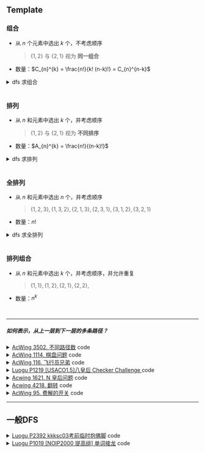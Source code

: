 ## Template

### 组合

* 从 $n$ 个元素中选出 $k$ 个，不考虑顺序

    > $\{1, 2\}$ 与 $\{2, 1\}$ 视为 **同一组合**  

* 数量：$C_{n}^{k} = \frac{n!}{k! (n-k)!} = C_{n}^{n-k}$

<details><summary> dfs 求组合 <a href=""></a></summary>

```cpp
#include <iostream>
using namespace std;

int n, k;               // 从 n 个选 k 个
char a[9];
bool st[9];

void dfs(int u, int m){ // 选到 u 个，选了 m 个
    // 答案
    if(m == k){
        for(int i=1; i<=n; i++)
            if(st[i] == 1)
                cout << a[i] << " ";
        cout << "\n";
        return ;
    }

    // 边界
    if(u > n){
        return ;
    }

    // 情况 1，选择
    st[u] = 1;
    dfs(u+1, m+1);

    // 情况 2, 不选择
    st[u] = 0;
    dfs(u+1, m);
}

int main(){
    cin >> n >> k;
    for(int i=1; i<=n; i++) a[i] = 'a' + i - 1;
    dfs(1, 0);
    return 0;
}
```
</details>

<br>


### 排列

* 从 $n$ 和元素中选出 $k$ 个，并考虑顺序

    > $\{1, 2\}$ 与 $\{2, 1\}$ 视为 **不同排序**

* 数量：$A_{n}^{k} = \frac{n!}{(n-k)!}$

<details><summary> dfs 求排列 <a href=""></a></summary>

```cpp
#include <iostream>
#include <vector>
using namespace std;

const int N=2e5+10;

int n, k;
char a[N];
bool st[N];

vector<char> ans;

void dfs(){
    if(ans.size() == k){
        for(auto i: ans)
            cout << i << " ";
        cout << "\n";
        return ;
    }

    for(int i=1; i<=n; i++)
        if(st[i] == 0){
            st[i] = 1;
            ans.push_back(a[i]);
            dfs();

            st[i] = 0;
            ans.pop_back();
        }
}

int main(){
    cin >> n >> k;
    for(int i=1; i<=n; i++) a[i] = 'a' + i - 1;
    dfs();
    return 0;
}
```

</details>


<br>

### 全排列

* 从 $n$ 和元素中选出 $n$ 个，并考虑顺序

    > $\{1, 2, 3\}, \{1, 3, 2\}, \{2, 1, 3\}, \{2, 3, 1\}, \{3, 1, 2\}, \{3, 2, 1\}$

* 数量：$n!$

<details><summary><a href="" target="_blank"></a>dfs 求全排列</summary>

```cpp

```
</details>

<br>

### 排列组合

* 从 $n$ 和元素中选出 $k$ 个，并考虑顺序，并允许重复

    > $\{1, 1\}, \{1, 2\}, \{2, 1\}, \{2, 2\},$

* 数量：$n^k$




<br>

----


##### 如何表示，从上一层到下一层的多条路径？

<details><summary><a href="https://www.acwing.com/problem/content/3505/" target="_blank">AcWing 3502. 不同路径数</a> code</summary>

> `每次可以沿上下左右四个方向前进一步`意味着对于每个节点, 我们有四种选择
> 在代码中, 我们应该如何实现, 从 `{x,y}` -> `{x-1, y}` 这个点的操作呢
> 喜闻乐见的一种方式就是直接x-1, 但在比赛中, 我们常常通过一个 `dx[4], dy[4]` 数组来实现
> 可以模拟一下 `dx[4]={-1,0,1,0}, dy[4]={0,-1,0,1}`
> `nx = x + dx[0]`
> `ny = y + dy[0]` 
> 此时, 上下左右的转移就被我们写进了循环中, 大大减少了重复代码量

```cpp
#include <iostream>
#include <set>
using namespace std;

const int N=10;

int dxy[4][2]={ {-1,0}, {1,0}, {0,-1}, {0,1} };

set<int> cnt; 
int mp[N][N];
int n, m, k, res;

void dfs(int x, int y, int w){
    if(w > k){
        cnt.insert(res);
        return ;
    }
    
    for(int i=0; i<4; i++){
        int nx = x + dxy[i][0];
        int ny = y + dxy[i][1];
        
        if(nx>=1 && ny>=1 && nx<=n && ny<=m){
            res = res*10 + mp[nx][ny];   
            dfs(nx, ny, w+1);
            res /= 10;
        }
    }
}

int main(){
    cin>>n>>m>>k;
    for(int i=1; i<=n; i++)
        for(int j=1; j<=m; j++)
            scanf("%d", &mp[i][j]);
    
    for(int i=1; i<=n; i++)
        for(int j=1; j<=m; j++)
            dfs(i, j, 0);   // 位置以及当前位数
    
    cout<<cnt.size();
    
    return 0;
}
```
</details>


<details><summary><a href="https://www.acwing.com/problem/content/description/1116/" target="_blank">AcWing 1114. 棋盘问题</a> code</summary>

> 我们首先思考一下, 求方案数, 肯定是不能重复的
> 那么我们可以再回想一下, dfs的搜索方案会重复吗? 我们上一道一题的去重是为什么?
> 思考完, 考虑一下这道题如何解决(自己尝试写一个, 先把输入写了), 他的关键之处在于`要求摆放时任意的两个棋子不能放在棋盘中的同一行或者同一列`
> 画一个4*4的图就好理解了, 直接平板上画
> 这时候, 就可以引入另外一个东西了`used`数组

```cpp
#include <iostream>
#include <cstring>
using namespace std;

const int N = 10;

char a[N][N];
bool x[N], y[N];  // 该行, 列有没有使用  
int n, k, ans;

void dfs(int i, int w) {
    if (w == k) {
        ans++;
        return;
    }
    if (i > n) return;
    for (int j = 1; j <= n; j++)
        if (!x[i] && !y[j] && a[i][j] == '#') {
            x[i] = y[j] = 1;
            dfs(i + 1, w + 1);
            x[i] = y[j] = 0;
        }
    dfs(i + 1, w);

    return;
}

void solve() {
    while (cin >> n >> k) {
        if (n == -1 && k == -1) return;
        memset(x, 0, sizeof x);
        memset(y, 0, sizeof y);
        ans = 0;
        for (int i = 1; i <= n; i++)
            for (int j = 1; j <= n; j++)
                cin >> a[i][j];
        dfs(1, 0);
        cout << ans << "\n";
    }
    return;
}

int main() {
    solve();
    return 0;
}
```
</details>

<details><summary><a href="https://www.acwing.com/problem/content/description/118/" target="_blank">AcWing 116. 飞行员兄弟</a> code</summary>

```cpp
#define fst first
#define sed second

#include <iostream>
using namespace std;

typedef pair<int, int> PII;

int g[5][5]; // 需要将所有值变为 0  

PII step[100], ans[100];

bool check(){
    for(int i=1; i<=4; i++)
        for(int j=1; j<=4; j++)
            if(g[i][j])
                return 0;
    return 1;
}

void updata(){
    if(ans[0].fst < step[0].fst) return ;
    
    ans[0].fst=step[0].fst;
    for(int i=1; i<=step[0].fst; i++)
        ans[i].fst = step[i].fst,
        ans[i].sed = step[i].sed;
}

// 改变该点状态
void change(int x, int y){
    for(int i=1; i<=4; i++)
        g[x][i]^=1, g[i][y]^=1;
    g[x][y]^=1;
}

void dfs(int x, int y){
    
    // 到达边界
    if(x>4){
        // 如果结果合法（是解，但非最优）
        if ( check() )
        // 更新（如果是更优解，就更新）
            updata();
        // 结束
        return ;    
    }
    
    // 改变当前点状态
    change(x, y);
    // 更新答案
    step[0].fst++;
    step[ step[0].fst ] = {x, y};
    
    if(y==4)
        dfs(x+1, 1);
    else
        dfs(x, y+1);
    
    // 恢复现场
    change(x, y);
    step[0].fst--;
    
    if(y==4)
        dfs(x+1, 1);
    else
        dfs(x, y+1);
}

int main(){
    // 获取地图
    for(int i=1; i<=4; i++){
    for(int j=1; j<=4; j++){
        char c;
        scanf("%c", &c);
        if(c=='+') g[i][j]=1;
    }
    getchar();
    }
    
    ans[0].fst=99;
    
    // 枚举每个点的状态
    dfs(1,1);
    
    cout<<ans[0].fst<<endl;
    for(int i=1; i<=ans[0].fst; i++)
        cout<<ans[i].fst<<" "<<ans[i].sed<<endl;
    
    return 0;
}
```
</details>


<details><summary><a href="https://www.luogu.com.cn/problem/P1219" target="_blank">Luogu P1219 [USACO1.5]八皇后 Checker Challenge
</a> code</summary>

> 此题在上一题的基础上加入斜线

```cpp
#include <iostream>
#include <vector>
using namespace std;

const int N=50;

int cnt=0;  // 记录解的个数
vector<int> ans;
bool x[N], y[N], r[N], l[N];
int n;

void dfs(int c){    // 第几层
    if(ans.size() == n){
        if(++cnt<=3){
            for(auto i: ans) cout<<i<<" ";
            cout<<"\n";
        }
        return ;
    }

    for(int i=1; i<=n; i++)
        if(!x[c] && !y[i] && !r[i-c+10] && !l[i+c]){
            x[c] =   y[i] =   r[i-c+10] =   l[i+c] = 1;
            ans.push_back(i);
            dfs(c+1);
            x[c] =   y[i] =   r[i-c+10] =   l[i+c] = 0;
            ans.pop_back();
        }
}

int main(){
    cin>>n;
    dfs(1);
    cout<<cnt;
    return 0;
}
```
</details>

<details><summary><a href="https://www.acwing.com/problem/content/description/1623/" target="_blank">Acwing 1621. N 皇后问题</a> code</summary>

```cpp
#include <iostream>
#include <cstring>
using namespace std;

const int N=3000;

int x[N], y[N], r[N], l[N], a[N];

bool add(int i, int j){
    if(++x[i]!=1) return 0;
    if(++y[j]!=1) return 0; 
    if(++r[j-i+1000]!=1) return 0;
    if(++l[i+j]!=1) return 0;
    return 1;
}

void solve(){
    int n; cin>>n;
    memset(x, 0, sizeof x);
    memset(y, 0, sizeof y);
    memset(r, 0, sizeof r);
    memset(l, 0, sizeof l);
    for(int i=1; i<=n; i++) scanf("%d", a+i);

    for(int i=1; i<=n; i++)
        if( !add(i, a[i]) ){
            puts("NO");
            return ;
        }
    puts("YES");
    return ;
}

int main(){
    int T; cin>>T;
    while(T--) solve();
    return 0;
}
```
</details>

<details><summary><a href="https://www.acwing.com/problem/content/4221/" target="_blank">Acwing 4218. 翻转</a> code</summary>

```cpp
#include <iostream>
#include <cstring>
using namespace std;

const int N=20;

int g[N][N];
int bk[N][N];
int m, n;
string ans;
int anscnt=0x3f3f3f3f;

void cg(int x, int y){
    g[x][y] = g[x][y] ? 0: 1;
    g[x-1][y] = g[x-1][y] ? 0: 1;
    g[x+1][y] = g[x+1][y] ? 0: 1;
    g[x][y-1] = g[x][y-1] ? 0: 1;
    g[x][y+1] = g[x][y+1] ? 0: 1;
}

bool ck(){
    for(int j=1; j<=n; j++)
        if(g[m][j]) return 0;
    return 1;
}

void dfs(int u, string res, int cnt){
    if(u>n){
        memcpy(bk, g, sizeof bk);   // 备份一下
        
        for(int i=2; i<=m; i++)
            for(int j=1; j<=n; j++)
                if(g[i-1][j])
                    cg(i, j), res += "1", cnt++;
                else
                    res += "0";
        for(int j=1; j<=n; j++) res += "0";
        
        if(!ck()) {
            memcpy(g, bk, sizeof g);    // 恢复
            return ;
        }
        memcpy(g, bk, sizeof g);    // 恢复
        
        if(cnt < anscnt || ans=="" || res<ans) ans = res, anscnt = cnt; 
        return ;
    }
    
    dfs(u+1, res+"0", cnt);  // 不改变
    
    cg(1,u);  // 改变
    dfs(u+1, res+"1", cnt+1);
    cg(1,u);  // 恢复现场
}

int main(){
    cin>>m>>n;
    
    for(int i=1; i<=m; i++)
        for(int j=1; j<=n; j++)
            scanf("%d", &g[i][j]);
    
    dfs(1, "", 0); 
    
    
    int k=0;
    
    if(ans=="")cout<<"IMPOSSIBLE";
    
    for(int i=1; i<=m; i++, cout<<"\n")
        for(int j=1; j<=n; j++)
            cout<<ans[k++]<<" ";
    
    return 0;
}
```
</details>


<details><summary><a href="https://www.acwing.com/problem/content/97/" target="_blank">AcWing 95. 费解的开关</a> code</summary>

```cpp
#include <iostream>
#include <algorithm>
using namespace std;

const int N=10;

int dxy[4][2]={ {-1,0}, {1,0}, {0,-1}, {0,1} };

// 地图 地图备份
int g[N][N], backup[N][N];
int ans=0x3f3f3f3f;

bool check(){
    for(int i=0; i<5; i++)
        if(!g[4][i]) return 0;
    return 1;
}

void bf(){
    for(int i=0; i<5; i++)
        for(int j=0; j<5; j++)
            backup[i][j]=g[i][j];
}

void rbf(){
    for(int i=0; i<5; i++)
        for(int j=0; j<5; j++)
            g[i][j]=backup[i][j];
}

void change(int x, int y){
    for(int i=0; i<4; i++){
        int nx=x+dxy[i][0];
        int ny=y+dxy[i][1];
        if(nx<0 || ny<0) continue;
        g[nx][ny]^=1;
    }
    g[x][y]^=1;
}

// w是当前已经改变的次数
void dfs(int u, int w){
    
    if(w > ans) return ;
    
    // 到达边界
    if(u>4){
        // 保存当前地图
        bf();
        // 直接计算下面4层
        for(int i=1; i<5 && w<=6; i++)
            for(int j=0; j<5; j++)
                if(!g[i-1][j])
                    change(i, j), w++;
        
        if(w<=6 && check()) ans=min(ans, w);
        // 恢复回去
        rbf();
        return ;
    }
    
    // 改变
    change(0, u);
    dfs(u+1, w+1);
    change(0, u);
    
    // 不改变
    dfs(u+1, w);
}


int main(){
    int n;
    cin>>n;
    
    while(n--){
        ans=0x3f3f3f3f;
        
        for(int i=0; i<5; i++)
            for(int j=0; j<5; j++){
                scanf("%1d", &g[i][j]);
                backup[i][j]=g[i][j];
            }
        
        // 第一排的第几个点
        // 已经改变了几次
        dfs(0, 0);
        
        if(ans==0x3f3f3f3f)
            puts("-1");
        else
            cout<<ans<<"\n";
    }
    
    return 0;
}
```
</details>

---

## 一般DFS


<details><summary><a href="https://www.luogu.com.cn/problem/P2392" target="_blank">Luogu P2392 kkksc03考前临时抱佛脚</a> code</summary>


kkk 需要做 $4$ 科习题集
$A$ 科共有 $s_1$ 道题目，每道题目的消耗时间分别是 $A_1, A_2, A_3, ..., A_{s_1}$
$B$ 科共有 $s_2$ 道题目，每道题目的消耗时间分别是 $B_1, B_2, B_3, ..., B_{s_2}$
$C$ 科共有 $s_3$ 道题目，每道题目的消耗时间分别是 $C_1, C_2, C_3, ..., C_{s_3}$
$D$ 科共有 $s_4$ 道题目，每道题目的消耗时间分别是 $D_1, D_2, D_3, ..., D_{s_4}$

- kkk 可以同时计算两道题目，kkk 必须一科一科的复习

因此这个条件，**完成复习的最短时间 -> 完成每科的最短时间之和**

具体的，我们现在需要解决，完成 $s_i$ 道题目花费的最短时间

- 最短时间 $>=$  $\lceil 所有时间/2 \rceil$

因此，我们不妨考虑 **做题时间的所有排列**，依次累加到 $res$

当 $res >= \lceil 所有时间/2 \rceil$，$res$ 就是其中的一个可行解

最小的 $res$ 就是最短时间

```cpp
#include <iostream>
#include <algorithm>
using namespace std;

const int N=30;

int s[N], a[N], ans=0;

int main(){
    for(int i=1; i<=4; i++) scanf("%d", s+i);

    for(int k=1; k<=4; k++){
        int all = 0;
        for(int j=1; j<=s[k]; j++) scanf("%d", a+j), all += a[j];
        sort(a+1, a+1+s[k]);
        
        int res = 0x3f3f3f3f;
        do{
            int A=0;
            // 在该顺序下, 最小时间花费
            for(int j=1; j<=s[k]; j++){
                A+=a[j];
                if(A>=(all+1)/2 || A>res) break;
            }
            res = min(res, A);
            if(A == (all+1)/2) break;
        }while(next_permutation(a+1, a+1+s[k]));
        
        ans += res;
    }

    cout<<ans;
    return 0;
}
```
</details>

<details><summary><a href="https://www.luogu.com.cn/problem/P1019" target="_blank">Luogu P1019 [NOIP2000 提高组] 单词接龙</a> code</summary>

给定一些单词，将单词连接起来

此时有两个问题

1. 对于单词 $a$ 和 $b$，$b$ 能否接到 $a$ 的后面
    显然，我们只需要截取 $a$ 的后面 $i$ 位，$b$ 的前面 $i$ 位
    如果截取的部分相同，且不等于 $a$ 和 $b$，那么 $b$ 就可以接到 $a$ 后面

2. 对于单词 $a$ 和 $b$，接龙后是什么样子？
    我们已经知道他们相同的部分，那么只需要用 **$a + b剩下的部分$** 就是连接后的串

此时，我们只需要从第一个单词开始，看此单词能够与那些单词连接。然后是第二个单词...

```cpp
#include <cstring>
#include <iostream>
#include <algorithm>

using namespace std;

const int N = 21;

int n;
string word[N];
int g[N][N];
int used[N];
int ans;

void dfs(string dragon, int last)
{
    ans = max((int)dragon.size(), ans);

    used[last] ++ ;

    for (int i = 0; i < n; i ++ )
        if (g[last][i] && used[i] < 2)
            dfs(dragon + word[i].substr(g[last][i]), i);

    used[last] -- ;
}

int main()
{
    cin >> n;
    for (int i = 0; i < n; i ++ ) cin >> word[i];
    char start;
    cin >> start;

    for (int i = 0; i < n; i ++ )
        for (int j = 0; j < n; j ++ )
        {
            string a = word[i], b = word[j];
            for (int k = 1; k < min(a.size(), b.size()); k ++ )
                if (a.substr(a.size() - k, k) == b.substr(0, k))
                {
                    g[i][j] = k;
                    break;
                }
        }

    for (int i = 0; i < n; i ++ )
        if (word[i][0] == start)
            dfs(word[i], i);

    cout << ans << endl;

    return 0;
}
```
</details>